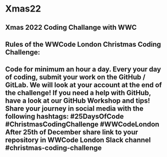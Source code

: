 # Xmas22
Xmas 2022 Coding Challange with WWC
---
## Rules of the WWCode London Christmas Coding Challenge:

Code for minimum an hour a day.
Every your day of coding, submit your work on the GitHub / GitLab. We will look at your account at the end of the challenge! If you need a help with GitHub, have a look at our GitHub Workshop and tips!
Share your journey in social media with the following hashtags: #25DaysOfCode #ChristmasCodingChallenge #WWCodeLondon
After 25th of December share link to your repository in WWCode London Slack channel #christmas-coding-challenge
---

